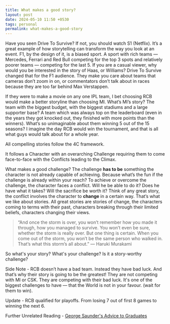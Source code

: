 ```yaml
---
title: What makes a good story?
layout: post
date: 2024-05-10 11:50 +0530
tags: personal
permalink: what-makes-a-good-story
---
```


Have you seen Drive To Survive? If not, you should watch S1 (Netflix). It’s a great example of how storytelling can transform the way you look at an event. F1, by the design of it, is a biased sport. A sport with rich teams — Mercedes, Ferrari and Red Bull competing for the top 3 spots and relatively poorer teams — competing for the last 5. If you are a casual viewer, why would you be interested in the story of Haas, or Williams? Drive To Survive changed that for the F1 audience. They make you care about teams that cameras don’t zoom in on, or commentators don’t talk about in races because they are too far behind Max Verstappen. 

If they were to make a movie on any one IPL team, I bet choosing RCB would make a better storyline than choosing MI. What’s MI’s story? The team with the biggest budget, with the biggest stadiums and a large supporter base? A team which was always top on the leaderboard (even in the years they got knocked out, they finished with more points than the winners). What’s so unimaginable about them winning 5 out of the 15 seasons? I imagine the day RCB would win the tournament, and that is all what guys would talk about for a whole year. 

All compelling stories follow the 4C framework.

It follows a Character with an overarching Challenge requiring them to come face-to-face with the Conflicts leading to the Climax. 

What makes a good challenge? The challenge **has to be** something the character is not already capable of achieving. Because what’s the fun if the challenge is already within your reach? To achieve or overcome the challenge, the character faces a conflict. Will he be able to do it? Does he have what it takes? Will the sacrifice be worth it? Think of any great story, the conflict involves the character to **change** in a certain way. That’s what we like about stories. All great stories are stories of change, the characters coming to terms with their past, characters breaking through their limited beliefs, characters changing their views. 

> “And once the storm is over, you won’t remember how you made it through, how you managed to survive. You won’t even be sure, whether the storm is really over. But one thing is certain. When you come out of the storm, you won’t be the same person who walked in. That’s what this storm’s all about.”
— Haruki Murakami

So what's your story? What's your challenge? Is it a story-worthy challenge?

Side Note - RCB doesn’t have a bad team. Instead they have bad luck. And that’s why their story is going to be the greatest! They are not competing with MI or CSK. They are competing with their bad luck. It's one of the biggest challenges to have — that the World is not in your favour. (wait for them to win).

Update - RCB qualified for playoffs. From losing 7 out of first 8 games to winning the next 6.

Further Unrelated Reading -
[George Saunder's Advice to Graduates](https://archive.nytimes.com/6thfloor.blogs.nytimes.com/2013/07/31/george-saunderss-advice-to-graduates/)